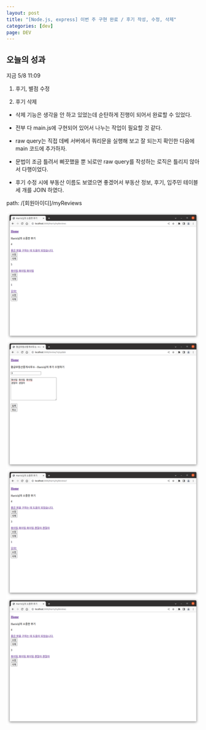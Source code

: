 ```yaml
---
layout: post
title: "[Node.js, express] 이번 주 구현 완료 / 후기 작성, 수정, 삭제"
categories: [dev]
page: DEV
---
```


## 오늘의 성과

지금 5/8 11:09

1. 후기, 별점 수정

2. 후기 삭제

- 삭제 기능은 생각을 안 하고 있었는데 순탄하게 진행이 되어서 완료할 수 있었다.

- 전부 다 main.js에 구현되어 있어서 나누는 작업이 필요할 것 같다.

- raw query는 직접 데베 서버에서 쿼리문을 실행해 보고 잘 되는지 확인한 다음에 main 코드에 추가하자.

- 문법이 조금 틀려서 삐끗했을 뿐 뇌로만 raw query를 작성하는 로직은 틀리지 않아서 다행이었다.

- 후기 수정 시에 부동산 이름도 보였으면 좋겠어서 부동산 정보, 후기, 입주민 테이블 세 개를 JOIN 하였다.

path: /[회원아이디]/myReviews

<img src='../attachment/230508/Screenshot_residentReview.png'>

<img src='../attachment/230508/Screenshot_update.png'>

<img src='../attachment/230508/Screenshot_updateResult.png'>

<img src='../attachment/230508/Screenshot_delete.png'>